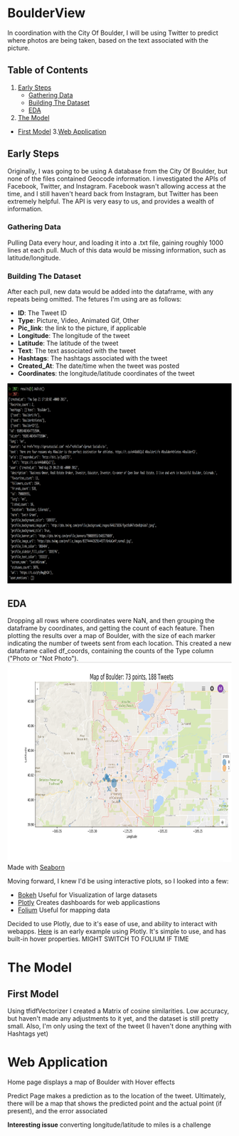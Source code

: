 # BoulderView
In coordination with the City Of Boulder, I will be using Twitter to predict where photos are being taken, based on the text associated with the picture. 

## Table of Contents
1. [Early Steps](#early-steps)
   * [Gathering Data](#gathering-data)
   * [Building The Dataset](#building-the-dataset)
   * [EDA](#eda)
2. [The Model](#the-model)
  * [First Model](#first-model)
3.[Web Application](#web-application)


## Early Steps
Originally, I was going to be using A database from the City Of Boulder, but none of the files contained Geocode information. I investigated the APIs of Facebook, Twitter, and Instagram. Facebook wasn't allowing access at the time, and I still haven't heard back from Instagram, but Twitter has been extremely helpful. The API is very easy to us, and provides a wealth of information.

### Gathering Data
Pulling Data every hour, and loading it into a .txt file, gaining roughly 1000 lines at each pull. Much of this data would be missing information, such as latitude/longitude.


### Building The Dataset
After each pull, new data would be added into the dataframe, with any repeats being omitted. The fetures I'm using are as follows:
* **ID**: The Tweet ID
* **Type**: Picture, Video, Animated Gif, Other
* **Pic_link**: the link to the picture, if applicable
* **Longitude**: The longitude of the tweet
* **Latitude**: The latitude of the tweet
* **Text**: The text associated with the tweet
* **Hashtags**: The hashtags associated with the tweet
* **Created_At**: The date/time when the tweet was posted
* **Coordinates**: the longitude/latitude coordinates of the tweet
<img alt="AsDict" src="data/images/AsDict.jpg" width='700' height = '450'>

## EDA
Dropping all rows where coordinates were NaN, and then grouping the dataframe by coordinates, and getting the count of each feature. Then plotting the results over a map of Boulder, with the size of each marker indicating the number of tweets sent from each location. This created a new dataframe called df_coords, containing the counts of the Type column ("Photo or "Not Photo"). 
<img alt="EDA_1" src="data/images/EDA_2.jpg" width='700' height = '450'>
Made with [Seaborn](https://seaborn.pydata.org/)



Moving forward, I knew I'd be using interactive plots, so I looked into a few:
* [Bokeh](https://bokeh.pydata.org/en/latest/) Useful for Visualization of large datasets
* [Plotly](https://plot.ly/) Creates dashboards for web applicastions
* [Folium](https://folium.readthedocs.io/en/latest/) Useful for mapping data

Decided to use Plotly, due to it's ease of use, and ability to interact with webapps. [Here](https://plot.ly/~martychandler13/8.embed) is an early example using Plotly. It's simple to use, and has built-in hover properties. MIGHT SWITCH TO FOLIUM IF TIME

# The Model

## First Model
Using tfidfVectorizer I created a Matrix of cosine similarities. Low accuracy, but haven't made any adjustments to it yet, and the dataset is still pretty small. Also, I'm only using the text of the tweet (I haven't done anything with Hashtags yet)


# Web Application

Home page displays a map of Boulder with Hover effects

Predict Page makes a prediction as to the location of the tweet. Ultimately, there will be a map that shows the predicted point and the actual point (if present), and the error associated

**Interesting issue** converting longitude/latitude to miles is a challenge


